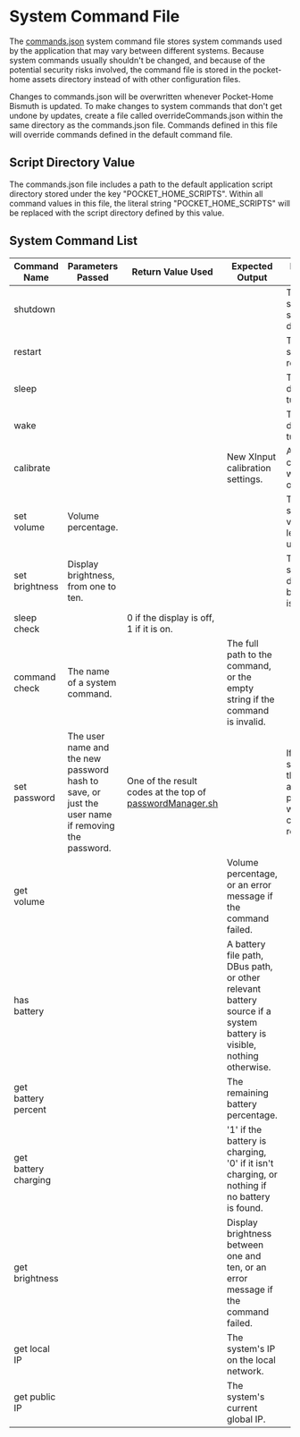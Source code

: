 # System Command File
The [commands.json](../../assets/commands.json) system command file stores system commands used by the application that may vary between different systems. Because system commands usually shouldn't be changed, and because of the potential security risks involved, the command file is stored in the pocket-home assets directory instead of with other configuration files.

Changes to commands.json will be overwritten whenever Pocket-Home Bismuth is updated. To make changes to system commands that don't get undone by updates, create a file called overrideCommands.json within the same directory as the commands.json file. Commands defined in this file will override commands defined in the default command file.

## Script Directory Value
The commands.json file includes a path to the default application script directory stored under the key "POCKET_HOME_SCRIPTS". Within all command values in this file, the literal string "POCKET_HOME_SCRIPTS" will be replaced with the script directory defined by this value.

## System Command List
Command Name        | Parameters Passed | Return Value Used | Expected Output | Expected Action
------------------- | ----------------- | ----------------- | --------------- | ---
shutdown            |                   |                   |                 | The system shuts down.
restart             |                   |                   |                 | The system restarts.
sleep               |                   |                   |                 | The display turns off.
wake                |                   |                   |                 | The display turns on.
calibrate           |                   |                   | New XInput calibration settings. | A display calibration window opens.
set volume          | Volume percentage.|                   |                 | The system volume levels are updated.
set brightness      | Display brightness, from one to ten. |      |      | The system's display brightness is updated.
sleep check         |                   | 0 if the display is off, 1 if it is on.
command check       | The name of a system command. |       | The full path to the command, or the empty string if the command is invalid.
set password        | The user name and the new password hash to save, or just the user name if removing the password. | One of the result codes at the top of [passwordManager.sh](../../assets/scripts/passwordManager.sh) |      | If successful, the application password was changed or removed.
get volume          |                   |                   | Volume percentage, or an error message if the command failed.
has battery         |                   |                   | A battery file path, DBus path, or other relevant battery source if a system battery is visible, nothing otherwise.
get battery percent |                   |                   | The remaining battery percentage.
get battery charging|                   |                   | '1' if the battery is charging, '0' if it isn't charging, or nothing if no battery is found.
get brightness      |                   |                   | Display brightness between one and ten, or an error message if the command failed.
get local IP        |                   |                   | The system's IP on the local network.
get public IP       |                   |                   | The system's current global IP.
